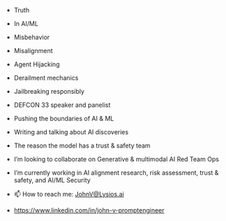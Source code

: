 

- Truth

- In AI/ML

- Misbehavior

- Misalignment

- Agent Hijacking

- Derailment mechanics

- Jailbreaking responsibly

- DEFCON 33 speaker and panelist

- Pushing the boundaries of AI & ML

- Writing and talking about AI discoveries

- The reason the model has a trust & safety team

- I’m looking to collaborate on Generative & multimodal AI Red Team Ops

- I’m currently working in AI alignment research, risk assessment, trust & safety, and AI/ML Security



- 📫 How to reach me: JohnV@Lysios.ai
- https://www.linkedin.com/in/john-v-promptengineer


  


